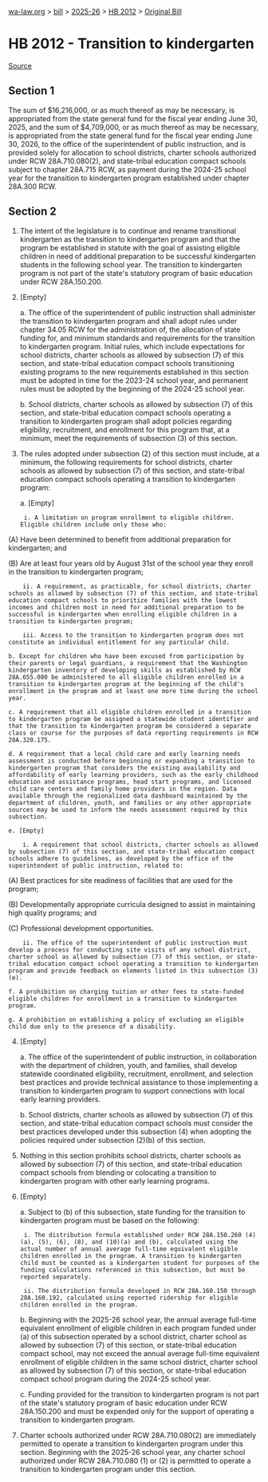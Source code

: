 [wa-law.org](/) > [bill](/bill/) > [2025-26](/bill/2025-26/) > [HB 2012](/bill/2025-26/hb/2012/) > [Original Bill](/bill/2025-26/hb/2012/1/)

# HB 2012 - Transition to kindergarten

[Source](http://lawfilesext.leg.wa.gov/biennium/2025-26/Pdf/Bills/House%20Bills/2012.pdf)

## Section 1
The sum of $16,216,000, or as much thereof as may be necessary, is appropriated from the state general fund for the fiscal year ending June 30, 2025, and the sum of $4,709,000, or as much thereof as may be necessary, is appropriated from the state general fund for the fiscal year ending June 30, 2026, to the office of the superintendent of public instruction, and is provided solely for allocation to school districts, charter schools authorized under RCW 28A.710.080(2), and state-tribal education compact schools subject to chapter 28A.715 RCW, as payment during the 2024-25 school year for the transition to kindergarten program established under chapter 28A.300 RCW.

## Section 2
1. The intent of the legislature is to continue and rename transitional kindergarten as the transition to kindergarten program and that the program be established in statute with the goal of assisting eligible children in need of additional preparation to be successful kindergarten students in the following school year. The transition to kindergarten program is not part of the state's statutory program of basic education under RCW 28A.150.200.

2. [Empty]

    a. The office of the superintendent of public instruction shall administer the transition to kindergarten program and shall adopt rules under chapter 34.05 RCW for the administration of, the allocation of state funding for, and minimum standards and requirements for the transition to kindergarten program. Initial rules, which include expectations for school districts, charter schools as allowed by subsection (7) of this section, and state-tribal education compact schools transitioning existing programs to the new requirements established in this section must be adopted in time for the 2023-24 school year, and permanent rules must be adopted by the beginning of the 2024-25 school year.

    b. School districts, charter schools as allowed by subsection (7) of this section, and state-tribal education compact schools operating a transition to kindergarten program shall adopt policies regarding eligibility, recruitment, and enrollment for this program that, at a minimum, meet the requirements of subsection (3) of this section.

3. The rules adopted under subsection (2) of this section must include, at a minimum, the following requirements for school districts, charter schools as allowed by subsection (7) of this section, and state-tribal education compact schools operating a transition to kindergarten program:

    a. [Empty]

        i. A limitation on program enrollment to eligible children. Eligible children include only those who:

(A) Have been determined to benefit from additional preparation for kindergarten; and

(B) Are at least four years old by August 31st of the school year they enroll in the transition to kindergarten program;

        ii. A requirement, as practicable, for school districts, charter schools as allowed by subsection (7) of this section, and state-tribal education compact schools to prioritize families with the lowest incomes and children most in need for additional preparation to be successful in kindergarten when enrolling eligible children in a transition to kindergarten program;

        iii. Access to the transition to kindergarten program does not constitute an individual entitlement for any particular child.

    b. Except for children who have been excused from participation by their parents or legal guardians, a requirement that the Washington kindergarten inventory of developing skills as established by RCW 28A.655.080 be administered to all eligible children enrolled in a transition to kindergarten program at the beginning of the child's enrollment in the program and at least one more time during the school year.

    c. A requirement that all eligible children enrolled in a transition to kindergarten program be assigned a statewide student identifier and that the transition to kindergarten program be considered a separate class or course for the purposes of data reporting requirements in RCW 28A.320.175.

    d. A requirement that a local child care and early learning needs assessment is conducted before beginning or expanding a transition to kindergarten program that considers the existing availability and affordability of early learning providers, such as the early childhood education and assistance programs, head start programs, and licensed child care centers and family home providers in the region. Data available through the regionalized data dashboard maintained by the department of children, youth, and families or any other appropriate sources may be used to inform the needs assessment required by this subsection.

    e. [Empty]

        i. A requirement that school districts, charter schools as allowed by subsection (7) of this section, and state-tribal education compact schools adhere to guidelines, as developed by the office of the superintendent of public instruction, related to:

(A) Best practices for site readiness of facilities that are used for the program;

(B) Developmentally appropriate curricula designed to assist in maintaining high quality programs; and

(C) Professional development opportunities.

        ii. The office of the superintendent of public instruction must develop a process for conducting site visits of any school district, charter school as allowed by subsection (7) of this section, or state-tribal education compact school operating a transition to kindergarten program and provide feedback on elements listed in this subsection (3)(e).

    f. A prohibition on charging tuition or other fees to state-funded eligible children for enrollment in a transition to kindergarten program.

    g. A prohibition on establishing a policy of excluding an eligible child due only to the presence of a disability.

4. [Empty]

    a. The office of the superintendent of public instruction, in collaboration with the department of children, youth, and families, shall develop statewide coordinated eligibility, recruitment, enrollment, and selection best practices and provide technical assistance to those implementing a transition to kindergarten program to support connections with local early learning providers.

    b. School districts, charter schools as allowed by subsection (7) of this section, and state-tribal education compact schools must consider the best practices developed under this subsection (4) when adopting the policies required under subsection (2)(b) of this section.

5. Nothing in this section prohibits school districts, charter schools as allowed by subsection (7) of this section, and state-tribal education compact schools from blending or colocating a transition to kindergarten program with other early learning programs.

6. [Empty]

    a. Subject to (b) of this subsection, state funding for the transition to kindergarten program must be based on the following:

        i. The distribution formula established under RCW 28A.150.260 (4)(a), (5), (6), (8), and (10)(a) and (b), calculated using the actual number of annual average full-time equivalent eligible children enrolled in the program. A transition to kindergarten child must be counted as a kindergarten student for purposes of the funding calculations referenced in this subsection, but must be reported separately.

        ii. The distribution formula developed in RCW 28A.160.150 through 28A.160.192, calculated using reported ridership for eligible children enrolled in the program.

    b. Beginning with the 2025-26 school year, the annual average full-time equivalent enrollment of eligible children in each program funded under (a) of this subsection operated by a school district, charter school as allowed by subsection (7) of this section, or state-tribal education compact school, may not exceed the annual average full-time equivalent enrollment of eligible children in the same school district, charter school as allowed by subsection (7) of this section, or state-tribal education compact school program during the 2024-25 school year.

    c. Funding provided for the transition to kindergarten program is not part of the state's statutory program of basic education under RCW 28A.150.200 and must be expended only for the support of operating a transition to kindergarten program.

7. Charter schools authorized under RCW 28A.710.080(2) are immediately permitted to operate a transition to kindergarten program under this section. Beginning with the 2025-26 school year, any charter school authorized under RCW 28A.710.080 (1) or (2) is permitted to operate a transition to kindergarten program under this section.
